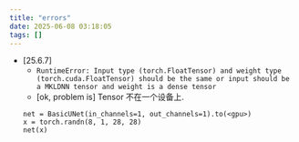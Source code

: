 ```yaml
---
title: "errors"
date: 2025-06-08 03:18:05
tags: []
---
```

- [25.6.7]
    - `RuntimeError: Input type (torch.FloatTensor) and weight type (torch.cuda.FloatTensor) should be the same or input should be a MKLDNN tensor and weight is a dense tensor`
    - [ok, problem is] Tensor 不在一个设备上.
    ```
    net = BasicUNet(in_channels=1, out_channels=1).to(<gpu>)
    x = torch.randn(8, 1, 28, 28)
    net(x)
    ```
